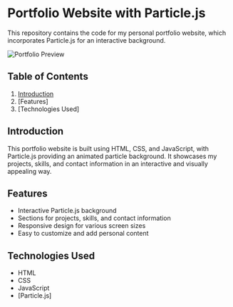 # Portfolio Website with Particle.js

This repository contains the code for my personal portfolio website, which incorporates Particle.js for an interactive background.

![Portfolio Preview](portfolio-preview.png)

## Table of Contents

1. [Introduction](#introduction)
2. [Features]
3. [Technologies Used]

## Introduction

This portfolio website is built using HTML, CSS, and JavaScript, with Particle.js providing an animated particle background. It showcases my projects, skills, and contact information in an interactive and visually appealing way.

## Features

- Interactive Particle.js background
- Sections for projects, skills, and contact information
- Responsive design for various screen sizes
- Easy to customize and add personal content

## Technologies Used

- HTML
- CSS
- JavaScript
- [Particle.js]
